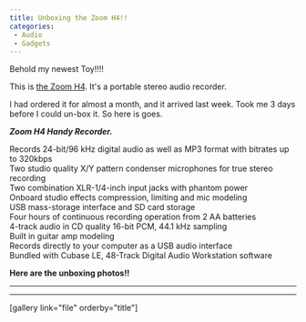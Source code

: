 ```yaml
---
title: Unboxing the Zoom H4!!
categories: 
 - Audio
 - Gadgets
---
```


Behold my newest Toy!!!!

This is [the Zoom H4][0]. It's a portable stereo audio recorder.

I had ordered it for almost a month, and it arrived last week. Took me 3 days before I could un-box it. So here is goes.

**_Zoom H4 Handy Recorder._**

Records 24-bit/96 kHz digital audio as well as MP3 format with bitrates up to 320kbps  
Two studio quality X/Y pattern condenser microphones for true stereo recording  
Two combination XLR-1/4-inch input jacks with phantom power  
Onboard studio effects compression, limiting and mic modeling  
USB mass-storage interface and SD card storage  
Four hours of continuous recording operation from 2 AA batteries  
4-track audio in CD quality 16-bit PCM, 44.1 kHz sampling  
Built in guitar amp modeling  
Records directly to your computer as a USB audio interface  
Bundled with Cubase LE, 48-Track Digital Audio Workstation software

**Here are the unboxing photos!!**

****

****

\[gallery link="file" orderby="title"\]

  


[0]: http://www.zoom.co.jp/english/products/h4/